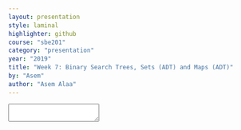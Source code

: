 ```yaml
---
layout: presentation
style: laminal
highlighter: github
course: "sbe201"
category: "presentation"
year: "2019"
title: "Week 7: Binary Search Trees, Sets (ADT) and Maps (ADT)"
by: "Asem"
author: "Asem Alaa"
---
```



<textarea id="source">


---
## Stack (ADT) .red[not] LinkedList .red[not] Array

--
```c++
struct IntLinkedList
{
    IntNode *front;
};

void removeFront( IntLinkedList &l )
{
    // Logic
}
```

---
## Stack (ADT) .red[not] LinkedList .red[not] Array
### .red[Never do that]

```c++
using IntStackLL = IntLinkedList;
```

--
.center[<img style="width:90%" src="maxresdefault.jpg">]


---
## Stack (ADT) .red[not] LinkedList .red[not] Array
### .red[Never do that]


--
```c++
using IntStackLL = IntLinkedList;

void pop( IntStackLL &l )
{
    removeFront( l );
}
```

--
```c++
int main()
{
    IntStackLL stack;
    pop( stack ); // No stack violation.
    removeNth( stack , 2 ); // Stack violation!
}
```

---
## Stack (ADT) .red[not] LinkedList .red[not] Array
### .green[Solution]


```c++
struct IntLinkedList
{
    IntNode *front;
};

struct IntStackLL
{
    IntNode *front;
};

void removeFront( IntLinkedList &l )
{
    // Logic
}

void pop( IntStackLL &s )
{
    IntLinkedList delegate { s.front };
    removeFront( delegate );
    s.front = delegate.front;
}
```

---
## Stack (ADT) .red[not] LinkedList .red[not] Array
### .green[Solution]


--
.center[<img style="width:85%" src="bean.jpg">]


---
## Trees

--
.center[![](trees1.jpg)]

---
## Trees


.center[![](trees2.jpg)]

---
## Trees


--
### Objectives

1. Learn about **graph** structures in a glimpse
2. Specializing a **graph** into **trees**
3. Specializing **trees** into **binary trees**
4. Specializing **trees** into **binary search trees (BST)**
5. Implementing **set** (ADT) using **BST**


---
## Trees

In previous weeks, we have learned about:

1. Arrays
2. Linked Lists
3. Queues
4. Stacks


* These structures are conceptually linear structures. 
* However, there also exist non-linear (e.g **trees** and **graphs**). 
* **Trees** are special case of **graphs**, where **nodes** and **edges (links)** do not form a cycle.


---
### Tree Glossary

* **Root:** is the top node.
* **Child:** any node that is emerged from an upper node.
* **Parent/Internal Node:** node with at least one child.
* **Siblings:** nodes sharing the same parent.
* **Leaf:** node with no children.
* **Edge:** the link between two nodes.
* **Path:** the sequence of links and nodes to reach from one node to a descedant.
* **Height of node:** the number of links between a node and the furthest leaf.
* **Depth of node:** the number of links between a node and the root.


---
<img src="/gallery/trees/tree.svg" style="width:80%;">


---
### Synonyms

* Node = Vertex = Point
* Edge = Link = Arc


---
### Violating Tree Structure

---
#### The following structures **are not tree**
<img src="/gallery/trees/Directed_graph,_cyclic.svg" style="width:80%;"> 

---
#### The following structures **are not tree**
<img src="/gallery/trees/Directed_graph_with_branching_SVG.svg" style="height:80%;">

---
#### The following structures **are not tree**
<img src="/gallery/trees/Directed_graph,_disjoint.svg" style="height:80%;">


---
## Binary Search Trees (BST)

* **Binary trees** is a special case of trees where each node can have at most 2 children. 
* Also, these children are named: **left child** or **right child**. 
* A very useful specialization of **binary trees** is **binary search tree (BST)**
* $$ \text{left children} < \text{parent} < \text{right children} $$, 
* and this rule propagates recursively across the tree.

---
<img src="/gallery/trees/Binary_search_tree.svg" style="width:80%;">

---
<img src="/gallery/trees/graphtreevenn.svg" style="width:80%;">


---
### Motivation

Efficient search & insertion/deletion in *logarithmic* time $O(\log(n))$

* Arrays:
  * **(+)** efficient search on sorted arrays $O(\log(n))$,
  * **(-)** ineffiecient insertion/deletion $O(n)$.
* Linked lists:
  * **(-)** inefficient search $O(n)$,
  * **(+)** efficient insertion/deletion $O(1)$.



---
### Intuition

* Tree combines the advantages of arrays and linked lists.
* The nature of **BST** (i.e being ordered) makes it potential for extensive applications.

---
### Design and Implementation: Using Linked Structures

* Recursion: Think of each node in a tree as a separate standalone tree. 
* ADT: Trees can be embedded in arrays or implemented as a linked nodes (i.e using pointers). 
* In this tutorial, we will implement the **BST** using linked nodes. 
* Any node in the tree (including the root) will be represented by the type `BSTNode`


---
#### Node structure

--
```c++
struct BSTNode
{
    int data;
    BSTNode *left;
    BSTNode *right;
};
```


---
### Operations


---
#### Is Empty


--
```c++
bool isEmpty( BSTNode *tree )
{
    return tree == nullptr;
}
```

---
#### Is Leaf


--
```c++
bool isLeaf( BSTNode *tree )
{
    return tree->left == nullptr && tree->right == nullptr;
}
```


---
#### Size


--
```c++
int size( BSTNode *tree )
{
    if ( !isEmpty( tree ) )
        return 1 + size( tree->left ) + size( tree->right );
    else return 0;
}
```

---
#### Insertion

--
<img src="/gallery/trees/binary-search-tree-insertion-animation.gif" style="width:80%;">


---


--
```c++
void insert( BSTNode *&tree, int data )
{
    if ( isEmpty( tree ))
        tree = new BSTNode{ data , nullptr , nullptr };

    else
    {
        if ( data < tree->data )
            insert( tree->left, data );

        else insert( tree->right, data );
    }
}
```


---
#### Search

<img src="/gallery/trees/binary-search-tree-sorted-array-animation.gif">

---

--
```c++
bool find( BSTNode *tree, int data )
{
    if ( isEmpty( tree ))
        return false;
    else
    {
        if ( data == tree->data )
            return true;

        else if ( data < tree->data )
            return find( tree->left , data );

        else return find( tree->right , data );
    }
}
```


---
#### BST Traversal

<script src="https://www.khanacademy.org/computer-programming/depth-first-traversals-of-binary-trees/934024358/embed.js?editor=no&buttons=yes&author=yes&embed=yes"></script>

---
#### Traversal: In-order

<img src="/gallery/trees/InorderTrav.gif" style="width:80%;">


---

--
```c++
void inorder( BSTNode *tree )
{
    if( tree )
    {
        inorder( tree->left );
        std::cout << "[" << tree->data << "]";
        inorder( tree->right );
    }
}
```

---
#### Traversal: Pre-order

<img src="/gallery/trees/PreOrderTrav.gif" style="width:80%;">

---

--
```c++
void preorder( BSTNode *tree )
{
    if( tree )
    {
        std::cout << "[" << tree->data << "]";
        preorder( tree->left );
        preorder( tree->right );
    }
}
```

---
#### Traversal: Post-order

<img src="/gallery/trees/PostorderTrav.gif" style="width:80%;"> 

---

--
```c++
void postorder( BSTNode *tree )
{
    if( tree )
    {
        postorder( tree->left );
        postorder( tree->right );
        std::cout << "[" << tree->data << "]";
    }
}
```

---
#### Traversal: Breadth-first

<img src="/gallery/trees/bfs.gif" style="width:80%;">

---
#### Clear the whole tree


--
```c++
void clear( BSTNode *&tree )
{
    if ( !isEmpty( tree ))
    {
        clear( tree->left );
        clear( tree->right );
        delete tree;
        tree = nullptr;
    }
}
```

---
#### Removal of element


---
##### **Case I:** Node to be removed **has no children** 

###### Example: `remove( tree , -4 )`

![bst-del1](/gallery/trees/bst-remove-case-1.png)


---
##### **Case II:** Node to be removed **has one child**

###### Example: `remove( tree , 18 )`

---
##### **Case II:** Node to be removed **has one child**
![bst-del2a](/gallery/trees/bst-remove-case-2-1.png)


---
##### **Case II:** Node to be removed **has one child**
![bst-del2b](/gallery/trees/bst-remove-case-2-2.png)


---
##### **Case II:** Node to be removed **has one child**
![bst-del2c](/gallery/trees/bst-remove-case-2-3.png)


---
##### **Case III:** Node to be removed **has two children**

###### Example: `remove( tree , 18 )`

---
##### **Case II:** Node to be removed **has one child**
![bst-del3a](/gallery/trees/bst-remove-case-3-3.png)

---
##### **Case II:** Node to be removed **has one child**
![bst-del3b](/gallery/trees/bst-remove-case-3-4.png) 

---
##### **Case II:** Node to be removed **has one child**
![bst-del3c](/gallery/trees/bst-remove-case-3-5.png)

---
##### **Case II:** Node to be removed **has one child**
![bst-del3d](/gallery/trees/bst-remove-case-3-6.png)



---
```c++
void remove( BSTNode *&tree, int data )
{
    if ( isEmpty( tree )) return;
    if ( data == tree->data ) removeNode( tree );
    else if ( data < tree->data ) remove( tree->left, data );
    else remove( tree->right, data );
}
```

---
```c++
void removeNode( BSTNode *&tree )
{
    if ( !isEmpty( tree->left ) && !isEmpty( tree->right ))
    {
        BSTNode *minRight = minNode( tree->right );
        tree->data = minRight->data;
        remove( tree->right, minRight->data );
    } else
    {
        BSTNode *discard = tree;

        if ( isLeaf( tree )) tree = nullptr;
        else if ( !isEmpty( tree->left )) tree = tree->left;
        else tree = tree->right;

        delete discard;
    }
}
```

---
## Abstract Data Types Built Upon BST

---
### Set

* **BST**: efficient insertions and removals.
--
* **modification**: in `insert` function, only insert unique values,
--
* Then, **set on BST (ADT)** will always contain unique values.

---
#### Operations

--
* `set::isEmpty` = `bst::isEmpty`
--
* `set::size` = `bst::size`
--
* `set::contains` = `bst::find`
--
* `set::remove` = `bst::remove`

---
#### Set: Add

--
* Slight modification of `bst::insert`,
* insertion is done only when it is not a duplicate of existing element

--
##### BST Insertion

```c++
void insert( BSTNode *&tree, int data )
{
    if ( isEmpty( tree ))
        tree = new BSTNode{ data , nullptr , nullptr };
    else
    {
        if ( data < tree->data )
            insert( tree->left, data );

        else insert( tree->right, data );
    }
}
```

---

##### Set: Insertion (solution 1)

1. use `contains` to check if the element doesn't already exist,
1. if the condition holds, use `bst::insert`, otherwise, do nothing.

```c++
void add( BSTNode *&tree, int data )
{
    if( !contains( tree, data ))
    {
        insert( tree, data );
    }
}
```

--
Growth function (average case) $$T(n) \approx 2 \log_2(n)$$

---

##### Set: Insertion (solution 1)

1. Check for uniqueness in the insertion routine.

--
```c++
void add( BSTNode *&tree, int data ) // Copy routine of `insert`
{
    if ( isEmpty( tree ))
        tree = new BSTNode{ data , nullptr , nullptr };
    else
    {
        if ( data < tree->data )
            add( tree->left, data );

        else add( tree->right, data );
    }
}
```

---

##### Set: Insertion (solution 1)

1. Check for uniqueness in the insertion routine.


```c++
void add( BSTNode *&tree, int data )
{
    if ( isEmpty( tree ))
        tree = new BSTNode{ data , nullptr , nullptr };
    else
    {
        if ( data < tree->data )
            add( tree->left, data );

        else if( data > tree->data )
            add( tree->right, data );
    }
}
```

--
Growth function (average case) $$T(n) \approx \log_2(n)$$

---
#### Set: Union

* `union`: given two sets $S_1$ and $S_2$ make a new data structure $S_3 = S_1  \cup S_2$

##### possible implementation:

1. make an empty set `S3`,
1. iterate over elements of `S1` inserting each element to `S3`, and similarly for `S2`.


---
#### Set: Intersect

* `intersect`: given two sets $S_1$ and $S_2$ make a new data structure $S_3 = S_1  \cap S_2$


##### possible implementation:
  
1. make an empty set `S3`,
1. iterate over elements of `S1` inserting each element that also exists in `S2` into `S3`.


---
#### Set: Equals

* `equals`: given two sets $S_1$ and $S_2$, check the equality of the two sets,

##### possible implementation:
  
1. first, check that $S_1$ and $S_2$ sizes are equal,
1. then, iterating **in-order** in parallel in both $S_1$ and $S_2$ to validate the equality of traversed elements.

---
### Map

Synonyms: Associative containers, dictionary, symbol table.

A **map** is a collection of searchable key-value pairs, where each key has a value.

---
#### Map: Example 1, 

we can have a **map** representing count of words in a page or textbook, so:

1. the **key** here is the *word*, 
1. while the **value** is the count of this word.


---
#### Map: Example 2,

for the function that counts characters in **DNA**:

```c++
int countCharacter( std::string dna, char query )
    {
        int count = 0;
        for ( int i = 0; i < dna.size(); ++i)
        {
            if ( query == dna[i] )
                ++count;
        }
        return count;
}
int main( int argc, char **argv )
{
    if( argc == 2 )
    {
        std::string dna = getDNA( argv[1] );

        int countA = countCharacter( dna , 'A');
        int countC = countCharacter( dna , 'C');
        int countG = countCharacter( dna , 'G');
        int countT = countCharacter( dna , 'T');
    }
    return 0;
}
```

---
#### Map: Example 2
##### Elegant solution

* `countCharacter` was called four times (i.e to count **A**, **C**, **G**, and **T**). 
* However, by using **map** data structure we can run this function to count all characters in a single run!


---
```c++
int main( int argc, char **argv )
{
    if( argc == 2 )
    {
        std::string dna = getDNA( argv[1] );

        std::map< char, int > dnaCounter;

        for( int i = 0 ; i < dna.size() ; ++i )
            dnaCounter[ dna[i] ]++;
    }

    return 0;
}
```

---
#### Map: Example3

* Another important usage of **map (ADT)** is to implement a **graph (ADT)** by:


1. representing each node in the graph as a **key**,
1. and the associated **value** to that key is a list of the connected nodes.


---
#### Implementing a Dictionary (i.e Map) Using BST

Map implementation using **BST** would be as easy as implementing a **set** using the concrete routines of **BST**.


1. `create`: returns empty dictionary.
1. `isEmpty`: checks if dictionary is empty.
1. `size`: returns the size of the dictionary.
1. `insert`: inserts new key to the dictionary.
1. `remove`: remove an element by its key.
1. `at`: returns a reference to the value associated with a given dictionary. Crashes if the key is not found.
1. `value`: returns a reference to the value associated with a given key. If key not found, then insert a new key with the given key then returns a reference to the newly created value.
1. `contains`: checks if a key exists in the dictionary.


---
#### Dictionary Node Structure

```c++
struct MapNode
{
    std::string key;
    int value;
    MapNode *left;
    MapNode *right;
};

using WordMap = MapNode *;
```

---
##### Syntactical Sugar

```c++
using WordMap = MapNode *;
``` 

* make an alias for a pointer type naming it `WordMap`. 
* outside the library, **pay no attention to the implementation details of our map**. 
* We wish not to see any asterisks (pointer) in the main function.
* If we see asterisk in the main function, then we know how this **map** implemented.


---
##### More abstraction

* Since we decided to hide the implementation details in the main function,
* we hope not to initialize an empty **map** using the following syntax:

```c++
int main()
{
    map::WordMap wmap = nullptr; // Correct. But, something vague here!
}
```

* .red[Details are still exposed]
* .red[We know what you did there!]

---
##### More abstraction

**A much better and clean solution**

```c++
WordMap create()
{
    return nullptr;
}
```

```c++
int main()
{
    map::WordMap wmap = map::create(); // Much cleaner!
}
```

---
```c++
bool isEmpty( WordMap wmap )
{

}

bool isLeaf( WordMap wmap )
{

}

int size( WordMap wmap )
{

}

bool find( WordMap wmap, std::string key )
{

}
```

---
```c++
void insert( WordMap &wmap, std::string key )
{

}

void remove( WordMap &wmap, std::string key )
{

}

void clear( WordMap &wmap )
{

}

void printAll( WordMap wmap )
{

}
```


---
#### Map: at & value


```c++
int &at( WordMap wmap, std::string key )
{

}

int &value( WordMap &wmap , std::string key )
{

}
```


---
### Exercise and Assignment: Text Processing

Clone your group lab work and assignment from this link: TBA.

<iframe width="560" height="315" src="https://www.youtube.com/embed/wupToqz1e2g?rel=0" frameborder="0" allow="autoplay; encrypted-media" allowfullscreen></iframe>


---
Consider the following text for [Carl Sagan](https://en.wikipedia.org/wiki/Carl_Sagan)

> Look again at that dot. That's here. That's home. That's us. On it everyone you love, everyone you know, everyone you ever heard of, every human being who ever was, lived out their lives. The aggregate of our joy and suffering, thousands of confident religions, ideologies, and economic doctrines, every hunter and forager, every hero and coward, every creator and destroyer of civilization, every king and peasant, every young couple in love, every mother and father, hopeful child, inventor and explorer, every teacher of morals, every corrupt politician, every "superstar," every "supreme leader," every saint and sinner in the history of our species lived there on a mote of dust suspended in a sunbeam. The Earth is a very small stage in a vast cosmic arena. Think of the rivers of blood spilled by all those generals and emperors so that, in glory and triumph, they could become the momentary masters of a fraction of a dot. Think of the endless cruelties visited by the inhabitants of one corner of this pixel on the scarcely distinguishable inhabitants of some other corner, how frequent their misunderstandings, how eager they are to kill one another, how fervent their hatreds. Our posturings, our imagined self-importance, the delusion that we have some privileged position in the Universe, are challenged by this point of pale light. Our planet is a lonely speck in the great enveloping cosmic dark. In our obscurity, in all this vastness, there is no hint that help will come from elsewhere to save us from ourselves. The Earth is the only world known so far to harbor life. There is nowhere else, at least in the near future, to which our species could migrate. Visit, yes. Settle, not yet. Like it or not, for the moment the Earth is where we make our stand. It has been said that astronomy is a humbling and character-building experience. There is perhaps no better demonstration of the folly of human conceits than this distant image of our tiny world. To me, it underscores our responsibility to deal more kindly with one another, and to preserve and cherish the pale blue dot, the only home we've ever known.


---
#### Prelimenary Statistics

| Total count of words | count of words after removing duplicates (i.e word set) |
|----------------------|-----------------------|
| 362 | 205 |


---
#### Comparing `std::string`s

```c++
#include <string>
int main()
{
    std::string s1 = "batman";
    std::string s2 = "superman";

    int comparison = s1.compare( s2 );
}
```

---
| comparison value | explanation |
|------------------|-------------|
| positive | it means that `s1` comes after `s2` alphabetically, which is not the case |
| negative | it means that `s1` precedes `s2` alphabetically, which is the case |
| 0 | it means that `s1` equals `s2`, which is not the case |


</textarea>
